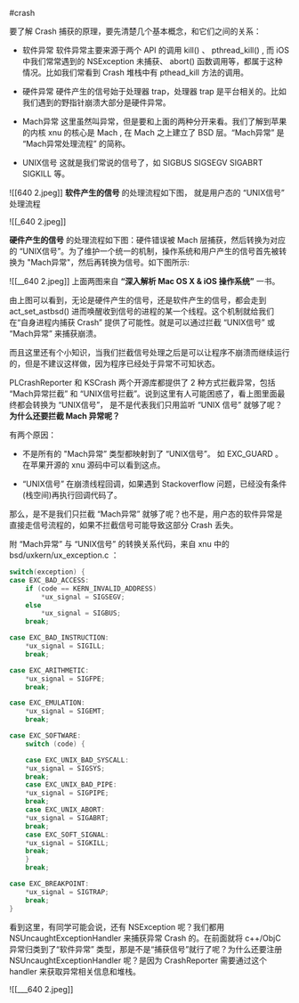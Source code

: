#crash 

要了解 Crash 捕获的原理，要先清楚几个基本概念，和它们之间的关系：

* 软件异常
	软件异常主要来源于两个 API 的调用 kill() 、 pthread_kill() , 而 iOS 中我们常常遇到的 NSException 未捕获、 abort()  函数调用等，都属于这种情况。比如我们常看到 Crash 堆栈中有 pthead_kill 方法的调用。

* 硬件异常
	硬件产生的信号始于处理器 trap，处理器 trap 是平台相关的。比如我们遇到的野指针崩溃大部分是硬件异常。

* Mach异常
	这里虽然叫异常，但是要和上面的两种分开来看。我们了解到苹果的内核 xnu 的核心是 Mach , 在 Mach 之上建立了 BSD 层。“Mach异常” 是 “Mach异常处理流程” 的简称。

* UNIX信号
	这就是我们常说的信号了，如 SIGBUS  SIGSEGV SIGABRT SIGKILL 等。
	
![[640 2.jpeg]]
**软件产生的信号** 的处理流程如下图， 就是用户态的 “UNIX信号” 处理流程

![[_640 2.jpeg]]


**硬件产生的信号** 的处理流程如下图：硬件错误被 Mach 层捕获，然后转换为对应的 “UNIX信号”。为了维护一个统一的机制，操作系统和用户产生的信号首先被转换为 "Mach异常"，然后再转换为信号。如下图所示:

![[__640 2.jpeg]]
上面两图来自 **“深入解析 Mac OS X & iOS 操作系统”** 一书。

由上图可以看到，无论是硬件产生的信号，还是软件产生的信号，都会走到 act_set_astbsd() 进而唤醒收到信号的进程的某一个线程。这个机制就给我们在“自身进程内捕获 Crash” 提供了可能性。就是可以通过拦截 “UNIX信号” 或 “Mach异常” 来捕获崩溃。

而且这里还有个小知识，当我们拦截信号处理之后是可以让程序不崩溃而继续运行的，但是不建议这样做，因为程序已经处于异常不可知状态。

PLCrashReporter  和 KSCrash 两个开源库都提供了 2 种方式拦截异常，包括 “Mach异常拦截” 和 “UNIX信号拦截”。说到这里有人可能困惑了，看上图里面最终都会转换为 “UNIX信号”， 是不是代表我们只用监听 “UNIX 信号” 就够了呢？ **为什么还要拦截 Mach 异常呢？**

有两个原因：

* 不是所有的 "Mach异常” 类型都映射到了 “UNIX信号”。 如 EXC_GUARD 。在苹果开源的 xnu 源码中可以看到这点。

* “UNIX信号” 在崩溃线程回调，如果遇到 Stackoverflow 问题，已经没有条件(栈空间)再执行回调代码了。

那么，是不是我们只拦截 “Mach异常” 就够了呢？也不是，用户态的软件异常是直接走信号流程的，如果不拦截信号可能导致这部分 Crash 丢失。

附 “Mach异常” 与 “UNIX信号” 的转换关系代码，来自 xnu 中的 bsd/uxkern/ux_exception.c ：

```c
switch(exception) {
case EXC_BAD_ACCESS:
    if (code == KERN_INVALID_ADDRESS)
        *ux_signal = SIGSEGV;
    else
        *ux_signal = SIGBUS;
    break;

case EXC_BAD_INSTRUCTION:
    *ux_signal = SIGILL;
    break;

case EXC_ARITHMETIC:
    *ux_signal = SIGFPE;
    break;

case EXC_EMULATION:
    *ux_signal = SIGEMT;
    break;

case EXC_SOFTWARE:
    switch (code) {

    case EXC_UNIX_BAD_SYSCALL:
    *ux_signal = SIGSYS;
    break;
    case EXC_UNIX_BAD_PIPE:
    *ux_signal = SIGPIPE;
    break;
    case EXC_UNIX_ABORT:
    *ux_signal = SIGABRT;
    break;
    case EXC_SOFT_SIGNAL:
    *ux_signal = SIGKILL;
    break;
    }
    break;

case EXC_BREAKPOINT:
    *ux_signal = SIGTRAP;
    break;
}
```

看到这里，有同学可能会说，还有 NSException 呢？我们都用 NSUncaughtExceptionHandler 来捕获异常 Crash 的。在前面就将 c++/ObjC 异常归类到了“软件异常” 类型，那是不是“捕获信号”就行了呢？为什么还要注册 NSUncaughtExceptionHandler 呢？是因为 CrashReporter 需要通过这个 handler 来获取异常相关信息和堆栈。

![[___640 2.jpeg]]